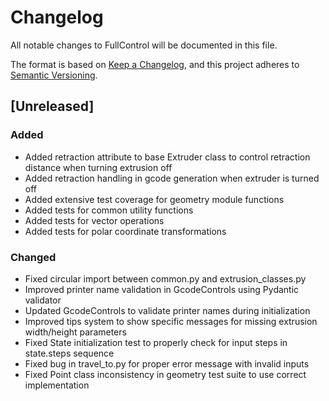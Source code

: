 # Changelog

All notable changes to FullControl will be documented in this file.

The format is based on [Keep a Changelog](https://keepachangelog.com/en/1.0.0/),
and this project adheres to [Semantic Versioning](https://semver.org/spec/v2.0.0.html).

## [Unreleased]

### Added
- Added retraction attribute to base Extruder class to control retraction distance when turning extrusion off
- Added retraction handling in gcode generation when extruder is turned off
- Added extensive test coverage for geometry module functions
- Added tests for common utility functions
- Added tests for vector operations
- Added tests for polar coordinate transformations

### Changed
- Fixed circular import between common.py and extrusion_classes.py
- Improved printer name validation in GcodeControls using Pydantic validator
- Updated GcodeControls to validate printer names during initialization
- Improved tips system to show specific messages for missing extrusion width/height parameters
- Fixed State initialization test to properly check for input steps in state.steps sequence
- Fixed bug in travel_to.py for proper error message with invalid inputs
- Fixed Point class inconsistency in geometry test suite to use correct implementation